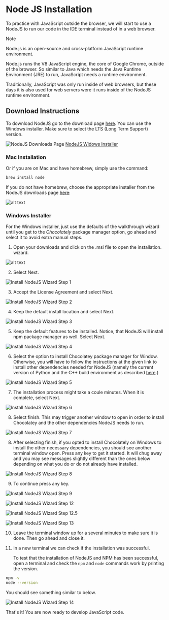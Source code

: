 # Node JS Installation

To practice with JavaScript outside the browser, we will start to use a NodeJS to run our code in the IDE terminal instead of in a web browser. 

> [!NOTE]
> Node.js is an open-source and cross-platform JavaScript runtime environment. 

Node.js runs the V8 JavaScript engine, the core of Google Chrome, outside of the browser. So similar to Java which needs the Java Runtime Environment (JRE) to run, JavaScript needs a runtime environment. 

Traditionally, JavaScript was only run inside of web browsers, but these days it is also used for web servers were it runs inside of the NodeJS runtime environment.

## Download Instructions

To download NodeJS go to the download page [here](https://nodejs.org/en/download). You can use the Windows installer. Make sure to select the LTS (Long Term Support) version.

![NodeJS Downloads Page](./imgs/nodejs-install-0.png)
[NodeJS Widows Installer](https://nodejs.org/en/#home-downloadhead)

### Mac Installation

Or if you are on Mac and have homebrew, simply use the command:

```bash
brew install node
```

If you do not have homebrew, choose the appropriate installer from the NodeJS downloads page [here](https://nodejs.org/en/download):

![alt text](./imgs/nodejs-install-0.5.png)

### Windows Installer

For the Windows installer, just use the defaults of the walkthrough wizard until you get to the *Chocolately* package manager option, go ahead and select it to avoid extra manual steps.

1. Open your downloads and click on the .msi file to open the installation. wizard.

![alt text](./imgs/nodejs-install-1.5.png)

2. Select Next.

![Install NodeJS Wizard Step 1](./imgs/nodejs-install-1.png)

3. Accept the License Agreement and select Next.

![Install NodeJS Wizard Step 2](./imgs/nodejs-install-2.png)

4. Keep the default install location and select Next.

![Install NodeJS Wizard Step 3](./imgs/nodejs-install-3.png)

5. Keep the default features to  be installed. Notice, that NodeJS will install npm package manager as well. Select Next. 

![Install NodeJS Wizard Step 4](./imgs/nodejs-install-4.png)

6. Select the option to install Chocolatey package manager for Window. Otherwise, you will have to follow the instructions at the given link to install other dependencies needed for NodeJS (namely the current version of Python and the C++ build environment as described [here](https://github.com/nodejs/node-gyp#on-windows).) 

![Install NodeJS Wizard Step 5](./imgs/nodejs-install-5.png)

7. The installation process might take a coule minutes. When it is complete, select Next.

![Install NodeJS Wizard Step 6](./imgs/nodejs-install-6.png)

8. Select finish. This may trigger another window to open in order to install Chocolatey and the other dependencies NodeJS needs to run.

![Install NodeJS Wizard Step 7](./imgs/nodejs-install-7.png)

8. After selecting finish, if you opted to install Chocolately on Windows to install the other necessary dependencies, you should see another terminal window open. Press any key to get it started. It will chug away and you may see messages slightly different than the ones below depending on what you do or do not already have installed.

![Install NodeJS Wizard Step 8](./imgs/nodejs-install-8.png)

9. To continue press any key.

![Install NodeJS Wizard Step 9](./imgs/nodejs-install-9.png)

![Install NodeJS Wizard Step 12](./imgs/nodejs-install-12.png)

![Install NodeJS Wizard Step 12.5](./imgs/nodejs-install-12.5.png)

![Install NodeJS Wizard Step 13](./imgs/nodejs-install-13.png)

10. Leave the terminal window up for a several minutes to make sure it is done. Then go ahead and close it.

11. In a new terminal we can check if the installation was successful.

    To test that the installation of NodeJS and NPM has been successful, open a terminal and check the `npm` and `node` commands work by printing the version.

```bash
npm -v
node --version
```
    
You should see something similar to below.

![Install NodeJS Wizard Step 14](./imgs/nodejs-install-14.png)

That's it! You are now ready to develop JavaScript code.
